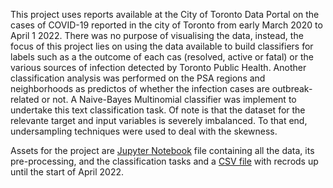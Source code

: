
This project uses reports available at the City of Toronto Data Portal on the cases of COVID-19 reported in the city of Toronto from early March 2020 to April 1 2022. There was no purpose of visualising the data, instead, the focus of this project lies on using the data available to build classifiers for labels such as a the outcome of each cas (resolved, active or fatal) or the various sources of infection detected by Toronto Public Health. Another classification analysis was performed on the PSA regions and neighborhoods as predictos of whether the infection cases are outbreak-related or not. A Naive-Bayes Multinomial classifier was implement to undertake this text classification task. Of note is that the dataset for the relevante target and input variables is severely imbalanced. To that end, undersampling techniques were used to deal with the skewness.

Assets for the project are [Jupyter Notebook](https://github.com/MiguelPMiralles/Portfolio/blob/main/COVID19%20in%20Toronto%20-%20ML%20and%20NLP/Data/COVID%20in%20Toronto.ipynb) file containing all the data, its pre-processing, and the classification tasks and a [CSV file](https://github.com/MiguelPMiralles/Portfolio/blob/main/COVID19%20in%20Toronto%20-%20ML%20and%20NLP/Data/COVID19%20cases.csv) with recrods up until the start of April 2022.

